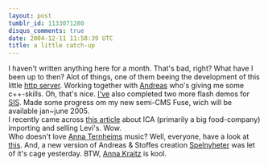 ```yaml
---
layout: post
tumblr_id: 1133071280
disqus_comments: true
date: 2004-12-11 11:58:39 UTC
title: a little catch-up
---
```


I haven't written anything here for a month. That's bad, right? What have I been up to then? Alot of things, one of them beeing the development of this little <a href="http://minhttpd.sourceforge.net/" target="_blank">http server</a>. Working together with <a href="http://www.thesundancekid.net/" target="_blank">Andreas</a> who's giving me some c++-skills. Oh, that's nice. <a href="http://flajm.se/" target="_blank">I've</a> also completed two more flash demos for <a href="http://www.sis.se/" target="_blank">SIS</a>. Made some progress om my new semi-CMS Fuse, wich will be available jan~june 2005.
<br/>
I recently came across <a href="http://www.resume.se/artikel-art_id=8856.html" target="_blank">this article</a> about ICA (primarily a big food-company) importing and selling Levi's. Wow. 
<br/>
Who doesn't love <a href="http://www.annaternheim.com/" target="_blank">Anna Ternheims</a> music? Well, everyone, have a look at <a href="http://www.digfi.com/default.aspx?id=6477" target="_blank">this</a>. And, a new version of Andreas &#38; Stoffes creation <a href="http://www.spelnyheter.se/" target="_blank">Spelnyheter</a> was let of it's cage yesterday. BTW, <a href="http://www.kraitz.se/" target="_blank">Anna Kraitz</a> is kool.
